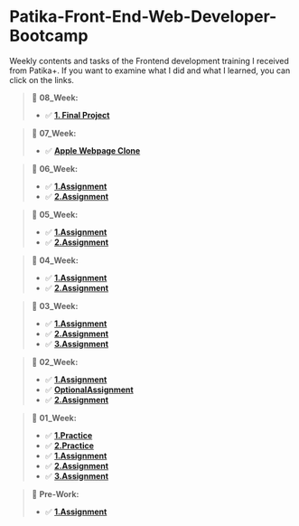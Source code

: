 # Patika-Front-End-Web-Developer-Bootcamp
Weekly contents and tasks of the Frontend development training I received from Patika+. If you want to examine what I did and what I learned, you can click on the links.

> :date: **08_Week:**
> - :white_check_mark: **[1. Final Project](https://github.com/KeskenRidvan/SportCenter)**

> :date: **07_Week:**
> - :white_check_mark: **[Apple Webpage Clone](https://github.com/KeskenRidvan/iPhone15-Site-Apple)**

> :date: **06_Week:**
> - :white_check_mark: **[1.Assignment](https://github.com/KeskenRidvan/Patika-Front-End-Web-Developer-Bootcamp/tree/main/06_Week/01_Assignment)**
> - :white_check_mark: **[2.Assignment](https://github.com/KeskenRidvan/Patika-Front-End-Web-Developer-Bootcamp/tree/main/06_Week/02_Assignment)**

> :date: **05_Week:**
> - :white_check_mark: **[1.Assignment](https://github.com/KeskenRidvan/Patika-Front-End-Web-Developer-Bootcamp/tree/main/05_Week/01_Assignment)**
> - :white_check_mark: **[2.Assignment](https://github.com/KeskenRidvan/Patika-Front-End-Web-Developer-Bootcamp/tree/main/05_Week/02_Assignment)**

> :date: **04_Week:**
> - :white_check_mark: **[1.Assignment](https://github.com/KeskenRidvan/Patika-Front-End-Web-Developer-Bootcamp/tree/main/04_Week/01_Assignment)**
> - :white_check_mark: **[2.Assignment](https://github.com/KeskenRidvan/Patika-Front-End-Web-Developer-Bootcamp/tree/main/04_Week/02_Assignment)**

> :date: **03_Week:**
> - :white_check_mark: **[1.Assignment](https://github.com/KeskenRidvan/Patika-Front-End-Web-Developer-Bootcamp/tree/main/03_Week/01_Assignment)**
> - :white_check_mark: **[2.Assignment](https://github.com/KeskenRidvan/Patika-Front-End-Web-Developer-Bootcamp/tree/main/03_Week/02_Assignment)**
> - :white_check_mark: **[3.Assignment](https://github.com/KeskenRidvan/Patika-Front-End-Web-Developer-Bootcamp/tree/main/03_Week/03_Assignment)**

> :date: **02_Week:**
> - :white_check_mark: **[1.Assignment](https://github.com/KeskenRidvan/Patika-Front-End-Web-Developer-Bootcamp/tree/main/02_Week/01_Assignment)**
> - :white_check_mark: **[OptionalAssignment](https://github.com/KeskenRidvan/Patika-Front-End-Web-Developer-Bootcamp/tree/main/02_Week/02_OptionelAssignment)**
> - :white_check_mark: **[2.Assignment](https://github.com/KeskenRidvan/Patika-Front-End-Web-Developer-Bootcamp/tree/main/02_Week/03_Assignment_02)**

> :date: **01_Week:**
> - :white_check_mark: **[1.Practice](https://github.com/KeskenRidvan/Patika-Front-End-Web-Developer-Bootcamp/tree/main/01_Week/01_Practice)**
> - :white_check_mark: **[2.Practice](https://github.com/KeskenRidvan/Patika-Front-End-Web-Developer-Bootcamp/tree/main/01_Week/02_Practice)**
> - :white_check_mark: **[1.Assignment](https://github.com/KeskenRidvan/Patika-Front-End-Web-Developer-Bootcamp/tree/main/01_Week/03_Assignment_01)**
> - :white_check_mark: **[2.Assignment](https://github.com/KeskenRidvan/Patika-Front-End-Web-Developer-Bootcamp/tree/main/01_Week/04_Assignment_02)**
> - :white_check_mark: **[3.Assignment](https://github.com/KeskenRidvan/Patika-Front-End-Web-Developer-Bootcamp/tree/main/01_Week/05_Assignment_03)**

> :date: **Pre-Work:**
> - :white_check_mark: **[1.Assignment](https://github.com/KeskenRidvan/Patika-Front-End-Web-Developer-Bootcamp/tree/main/00_Pre-Work/01_Assignment)**
